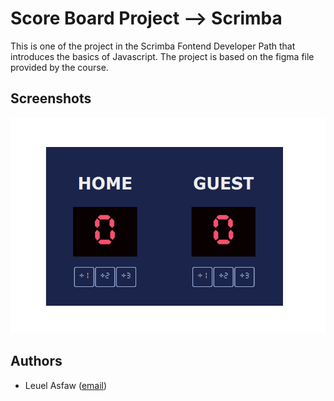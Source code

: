 # Score Board Project --> Scrimba

This is one of the project in the Scrimba Fontend Developer Path that introduces the basics of Javascript. The project is based on the figma file provided by the course.

## Screenshots
![Score Board Project Screenshot](image.png)

## Authors
- Leuel Asfaw ([email](mailto:leuela1993@gmail.com))

